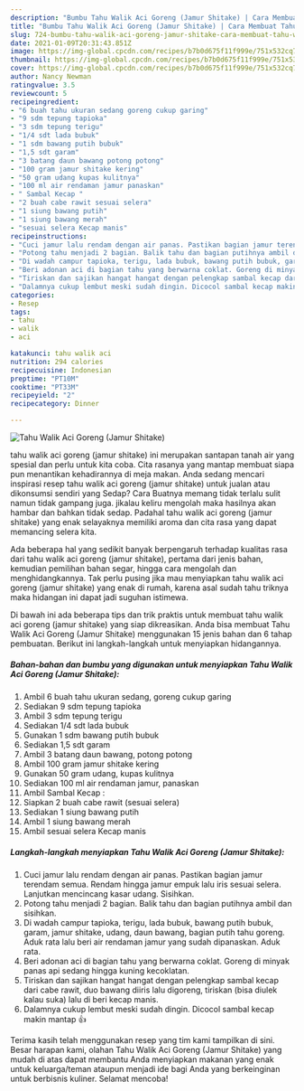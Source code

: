 ```yaml
---
description: "Bumbu Tahu Walik Aci Goreng (Jamur Shitake) | Cara Membuat Tahu Walik Aci Goreng (Jamur Shitake) Yang Enak Dan Mudah"
title: "Bumbu Tahu Walik Aci Goreng (Jamur Shitake) | Cara Membuat Tahu Walik Aci Goreng (Jamur Shitake) Yang Enak Dan Mudah"
slug: 724-bumbu-tahu-walik-aci-goreng-jamur-shitake-cara-membuat-tahu-walik-aci-goreng-jamur-shitake-yang-enak-dan-mudah
date: 2021-01-09T20:31:43.851Z
image: https://img-global.cpcdn.com/recipes/b7b0d675f11f999e/751x532cq70/tahu-walik-aci-goreng-jamur-shitake-foto-resep-utama.jpg
thumbnail: https://img-global.cpcdn.com/recipes/b7b0d675f11f999e/751x532cq70/tahu-walik-aci-goreng-jamur-shitake-foto-resep-utama.jpg
cover: https://img-global.cpcdn.com/recipes/b7b0d675f11f999e/751x532cq70/tahu-walik-aci-goreng-jamur-shitake-foto-resep-utama.jpg
author: Nancy Newman
ratingvalue: 3.5
reviewcount: 5
recipeingredient:
- "6 buah tahu ukuran sedang goreng cukup garing"
- "9 sdm tepung tapioka"
- "3 sdm tepung terigu"
- "1/4 sdt lada bubuk"
- "1 sdm bawang putih bubuk"
- "1,5 sdt garam"
- "3 batang daun bawang potong potong"
- "100 gram jamur shitake kering"
- "50 gram udang kupas kulitnya"
- "100 ml air rendaman jamur panaskan"
- " Sambal Kecap "
- "2 buah cabe rawit sesuai selera"
- "1 siung bawang putih"
- "1 siung bawang merah"
- "sesuai selera Kecap manis"
recipeinstructions:
- "Cuci jamur lalu rendam dengan air panas. Pastikan bagian jamur terendam semua. Rendam hingga jamur empuk lalu iris sesuai selera. Lanjutkan mencincang kasar udang. Sisihkan."
- "Potong tahu menjadi 2 bagian. Balik tahu dan bagian putihnya ambil dan sisihkan."
- "Di wadah campur tapioka, terigu, lada bubuk, bawang putih bubuk, garam, jamur shitake, udang, daun bawang, bagian putih tahu goreng. Aduk rata lalu beri air rendaman jamur yang sudah dipanaskan. Aduk rata."
- "Beri adonan aci di bagian tahu yang berwarna coklat. Goreng di minyak panas api sedang hingga kuning kecoklatan."
- "Tiriskan dan sajikan hangat hangat dengan pelengkap sambal kecap dari cabe rawit, duo bawang diiris lalu digoreng, tiriskan (bisa diulek kalau suka) lalu di beri kecap manis."
- "Dalamnya cukup lembut meski sudah dingin. Dicocol sambal kecap makin mantap 👍"
categories:
- Resep
tags:
- tahu
- walik
- aci

katakunci: tahu walik aci 
nutrition: 294 calories
recipecuisine: Indonesian
preptime: "PT10M"
cooktime: "PT33M"
recipeyield: "2"
recipecategory: Dinner

---
```



![Tahu Walik Aci Goreng (Jamur Shitake)](https://img-global.cpcdn.com/recipes/b7b0d675f11f999e/751x532cq70/tahu-walik-aci-goreng-jamur-shitake-foto-resep-utama.jpg)


tahu walik aci goreng (jamur shitake) ini merupakan santapan tanah air yang spesial dan perlu untuk kita coba. Cita rasanya yang mantap membuat siapa pun menantikan kehadirannya di meja makan.
Anda sedang mencari inspirasi resep tahu walik aci goreng (jamur shitake) untuk jualan atau dikonsumsi sendiri yang Sedap? Cara Buatnya memang tidak terlalu sulit namun tidak gampang juga. jikalau keliru mengolah maka hasilnya akan hambar dan bahkan tidak sedap. Padahal tahu walik aci goreng (jamur shitake) yang enak selayaknya memiliki aroma dan cita rasa yang dapat memancing selera kita.

Ada beberapa hal yang sedikit banyak berpengaruh terhadap kualitas rasa dari tahu walik aci goreng (jamur shitake), pertama dari jenis bahan, kemudian pemilihan bahan segar, hingga cara mengolah dan menghidangkannya. Tak perlu pusing jika mau menyiapkan tahu walik aci goreng (jamur shitake) yang enak di rumah, karena asal sudah tahu triknya maka hidangan ini dapat jadi suguhan istimewa.




Di bawah ini ada beberapa tips dan trik praktis untuk membuat tahu walik aci goreng (jamur shitake) yang siap dikreasikan. Anda bisa membuat Tahu Walik Aci Goreng (Jamur Shitake) menggunakan 15 jenis bahan dan 6 tahap pembuatan. Berikut ini langkah-langkah untuk menyiapkan hidangannya.

<!--inarticleads1-->

##### Bahan-bahan dan bumbu yang digunakan untuk menyiapkan Tahu Walik Aci Goreng (Jamur Shitake):

1. Ambil 6 buah tahu ukuran sedang, goreng cukup garing
1. Sediakan 9 sdm tepung tapioka
1. Ambil 3 sdm tepung terigu
1. Sediakan 1/4 sdt lada bubuk
1. Gunakan 1 sdm bawang putih bubuk
1. Sediakan 1,5 sdt garam
1. Ambil 3 batang daun bawang, potong potong
1. Ambil 100 gram jamur shitake kering
1. Gunakan 50 gram udang, kupas kulitnya
1. Sediakan 100 ml air rendaman jamur, panaskan
1. Ambil  Sambal Kecap :
1. Siapkan 2 buah cabe rawit (sesuai selera)
1. Sediakan 1 siung bawang putih
1. Ambil 1 siung bawang merah
1. Ambil sesuai selera Kecap manis




<!--inarticleads2-->

##### Langkah-langkah menyiapkan Tahu Walik Aci Goreng (Jamur Shitake):

1. Cuci jamur lalu rendam dengan air panas. Pastikan bagian jamur terendam semua. Rendam hingga jamur empuk lalu iris sesuai selera. Lanjutkan mencincang kasar udang. Sisihkan.
1. Potong tahu menjadi 2 bagian. Balik tahu dan bagian putihnya ambil dan sisihkan.
1. Di wadah campur tapioka, terigu, lada bubuk, bawang putih bubuk, garam, jamur shitake, udang, daun bawang, bagian putih tahu goreng. Aduk rata lalu beri air rendaman jamur yang sudah dipanaskan. Aduk rata.
1. Beri adonan aci di bagian tahu yang berwarna coklat. Goreng di minyak panas api sedang hingga kuning kecoklatan.
1. Tiriskan dan sajikan hangat hangat dengan pelengkap sambal kecap dari cabe rawit, duo bawang diiris lalu digoreng, tiriskan (bisa diulek kalau suka) lalu di beri kecap manis.
1. Dalamnya cukup lembut meski sudah dingin. Dicocol sambal kecap makin mantap 👍




Terima kasih telah menggunakan resep yang tim kami tampilkan di sini. Besar harapan kami, olahan Tahu Walik Aci Goreng (Jamur Shitake) yang mudah di atas dapat membantu Anda menyiapkan makanan yang enak untuk keluarga/teman ataupun menjadi ide bagi Anda yang berkeinginan untuk berbisnis kuliner. Selamat mencoba!

